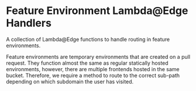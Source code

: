 # Feature Environment Lambda@Edge Handlers

A collection of Lambda@Edge functions to handle routing in feature environments. 

Feature environments are temporary environments that are created on a pull request. They function almost the same as regular statically hosted environments, however, there are multiple frontends hosted in the same bucket. Therefore, we require a method to route to the correct sub-path depending on which subdomain the user has visited. 



